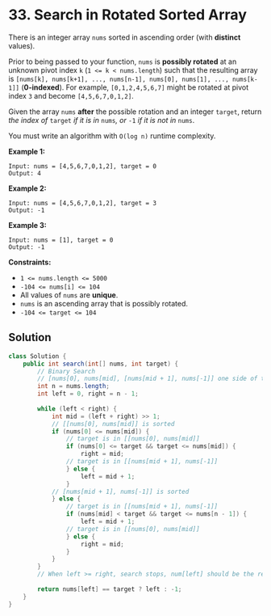 # 33. Search in Rotated Sorted Array

There is an integer array `nums` sorted in ascending order (with **distinct** values).

Prior to being passed to your function, `nums` is **possibly rotated** at an unknown pivot index `k` (`1 <= k < nums.length`) such that the resulting array is `[nums[k], nums[k+1], ..., nums[n-1], nums[0], nums[1], ..., nums[k-1]]` (**0-indexed**). For example, `[0,1,2,4,5,6,7]` might be rotated at pivot index `3` and become `[4,5,6,7,0,1,2]`.

Given the array `nums` **after** the possible rotation and an integer `target`, return *the index of* `target` *if it is in* `nums`*, or* `-1` *if it is not in* `nums`.

You must write an algorithm with `O(log n)` runtime complexity.

 

**Example 1:**

```
Input: nums = [4,5,6,7,0,1,2], target = 0
Output: 4
```

**Example 2:**

```
Input: nums = [4,5,6,7,0,1,2], target = 3
Output: -1
```

**Example 3:**

```
Input: nums = [1], target = 0
Output: -1
```

 

**Constraints:**

- `1 <= nums.length <= 5000`
- `-104 <= nums[i] <= 104`
- All values of `nums` are **unique**.
- `nums` is an ascending array that is possibly rotated.
- `-104 <= target <= 104`



## Solution

```java
class Solution {
    public int search(int[] nums, int target) {
        // Binary Search
        // [nums[0], nums[mid], [nums[mid + 1], nums[-1]] one side of the raw array must be sorted
        int n = nums.length;
        int left = 0, right = n - 1;
        
        while (left < right) {
            int mid = (left + right) >> 1;
            // [[nums[0], nums[mid]] is sorted
            if (nums[0] <= nums[mid]) {
                // target is in [[nums[0], nums[mid]]
                if (nums[0] <= target && target <= nums[mid]) {
                    right = mid;
                // target is in [[nums[mid + 1], nums[-1]]
                } else {
                    left = mid + 1;
                }
            // [nums[mid + 1], nums[-1]] is sorted
            } else {
                // target is in [[nums[mid + 1], nums[-1]]
                if (nums[mid] < target && target <= nums[n - 1]) {
                    left = mid + 1;
                // target is in [[nums[0], nums[mid]]
                } else {
                    right = mid;
                }
            }
        }
        // When left >= right, search stops, num[left] should be the result (Correctness unknown)
        
        return nums[left] == target ? left : -1;
    }
}
```

